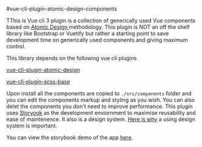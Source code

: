 #vue-cli-plugin-atomic-design-components

TThis is Vue cli 3 plugin is a collection of generically used Vue components based on [Atomic Design ](http://bradfrost.com/blog/post/atomic-web-design/) methodology. This plugin is NOT an off the shelf library like Bootstrap or Vuetify but rather a starting point to save development time on generically used components and giving maximum control.

This library depends on the following vue cli plugins

[vue-cli-plugin-atomic-design](https://www.npmjs.com/package/vue-cli-plugin-atomic-design)

[vue-cli-plugin-scss-base](https://github.com/milad-alizadeh/vue-cli-plugin-scss-base#readme)

Upon install all the components are copied to `./src/components` folder and you can edit the components markup and styling as you wish. You can also delet the components you don't need to improve performance. This plugin uses [Storyook](https://github.com/storybooks/storybook) as the development enviornment to maximise reusability and ease of maintenence. It also is a design system. [Here is why](http://bradfrost.com/blog/post/style-guide-driven-design-systems/) a using design system is important.

You can view the storybook demo of the app [here](https://milad-alizadeh.github.io/vue-cli-plugin-atomic-design-components).
